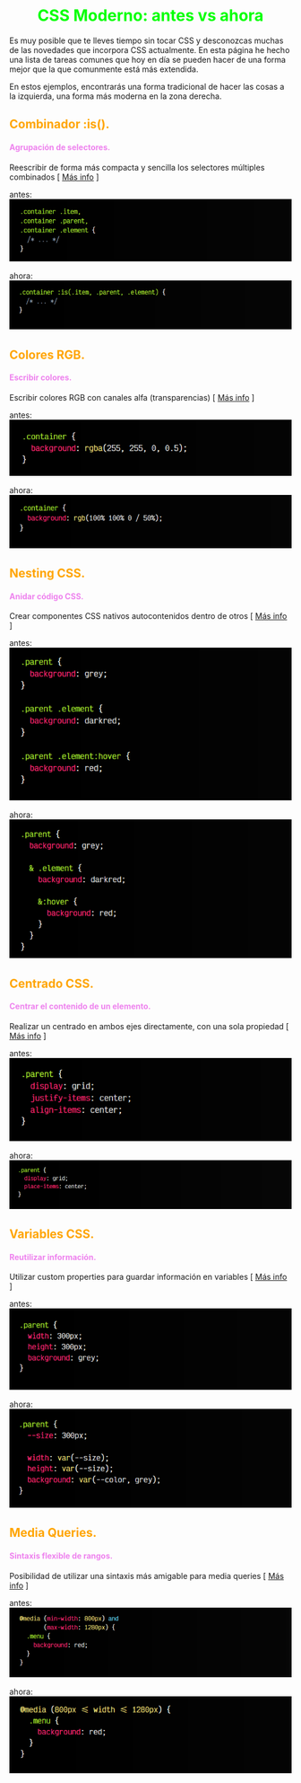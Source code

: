# <span style="color:lime"><center>CSS Moderno: antes vs ahora</center></span>

Es muy posible que te lleves tiempo sin tocar CSS y desconozcas muchas de las novedades que incorpora CSS actualmente. En esta página he hecho una lista de tareas comunes que hoy en día se pueden hacer de una forma mejor que la que comunmente está más extendida.

En estos ejemplos, encontrarás una forma tradicional de hacer las cosas a la izquierda, una forma más moderna en la zona derecha.

## <span style="color:orange">Combinador :is().</span>
#### <span style="color:violet">Agrupación de selectores.</span>
Reescribir de forma más compacta y sencilla los selectores múltiples combinados [ [Más info](https://lenguajecss.com/css/selectores/combinadores-logicos/#el-combinador-is) ]

antes:
![alt text](./imagenes-css-moderno/image.png)

ahora:
![alt text](./imagenes-css-moderno/image-5.png)


## <span style="color:orange">Colores RGB.</span>
#### <span style="color:violet">Escribir colores.</span>
Escribir colores RGB con canales alfa (transparencias) [ [Más info](https://lenguajecss.com/css/colores/funcion-rgb/#la-funci%C3%B3n-rgb) ]

antes:
![alt text](./imagenes-css-moderno/image-1.png)

ahora:
![alt text](./imagenes-css-moderno/image-6.png)


## <span style="color:orange">Nesting CSS.</span>
#### <span style="color:violet">Anidar código CSS.</span>
Crear componentes CSS nativos autocontenidos dentro de otros [ [Más info](https://lenguajecss.com/css/calidad-de-codigo/css-nesting/) ]

antes:
![alt text](./imagenes-css-moderno/image-2.png)

ahora:
![alt text](./imagenes-css-moderno/image-7.png)


## <span style="color:orange">Centrado CSS.</span>
#### <span style="color:violet">Centrar el contenido de un elemento.</span>
Realizar un centrado en ambos ejes directamente, con una sola propiedad [ [Más info](https://lenguajecss.com/css/maquetacion-y-colocacion/grid-css-alinear/) ]

antes:
![alt text](./imagenes-css-moderno/image-3.png)

ahora:
![alt text](./imagenes-css-moderno/image-4.png)

## <span style="color:orange">Variables CSS.</span>
#### <span style="color:violet">Reutilizar información.</span>
Utilizar custom properties para guardar información en variables [ [Más info](https://lenguajecss.com/css/cascada-css/css-custom-properties/) ]

antes:
![alt text](./imagenes-css-moderno/image-8.png)

ahora:
![alt text](./imagenes-css-moderno/image-9.png)

## <span style="color:orange">Media Queries.</span>
#### <span style="color:violet">Sintaxis flexible de rangos.</span>
Posibilidad de utilizar una sintaxis más amigable para media queries [ [Más info](https://lenguajecss.com/css/responsive-web-design/media-queries/#media-query-range-syntax) ]

antes:
![alt text](./imagenes-css-moderno/image-10.png)

ahora:
![alt text](./imagenes-css-moderno/image-11.png)

